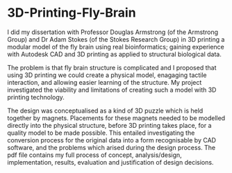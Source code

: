 # 3D-Printing-Fly-Brain
I did my dissertation with Professor Douglas Armstrong (of the Armstrong Group) and Dr Adam Stokes (of the Stokes Research Group) in 3D printing a modular model of the fly brain using real bioinformatics; gaining experience with Autodesk CAD and 3D printing as applied to structural biological data.

The problem is that fly brain structure is complicated and I proposed that using 3D printing we could create a physical model, enagaging tactile interaction, and allowing easier learning of the structure. My project investigated the viability and limitations of creating such a model with 3D printing technology.

The design was conceptualised as a kind of 3D puzzle which is held together by magnets. Placements for these magnets needed to be modelled directly into the physical structure, before 3D printing takes place, for a quality model to be made possible. This entailed investigating the conversion process for the original data into a form recognisable by CAD software, and the problems which arised during the design process. The pdf file contains my full process of concept, analysis/design, implementation, results, evaluation and justification of design decisions.
